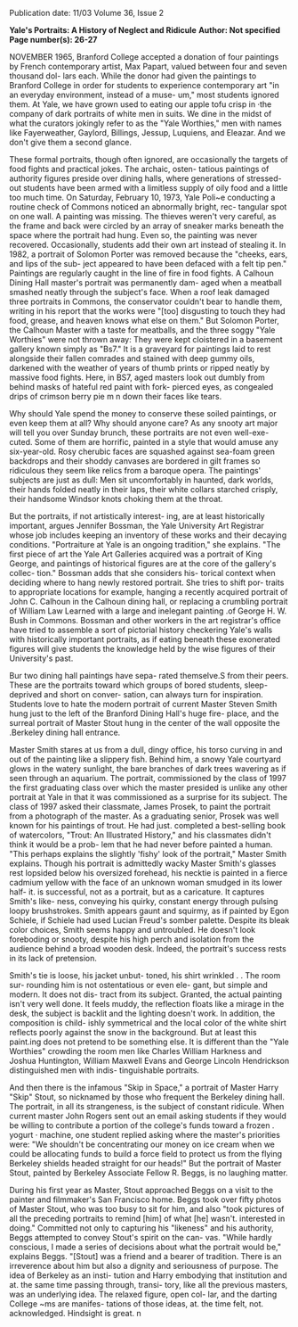 Publication date: 11/03
Volume 36, Issue 2

**Yale's Portraits: A History of Neglect and Ridicule**
**Author: Not specified**
**Page number(s): 26-27**

NOVEMBER 1965, Branford College 
accepted a donation of four paintings by 
French contemporary artist, Max Papart, 
valued between four and seven thousand dol-
lars each. While the donor had given the 
paintings to Branford College in order for 
students to experience contemporary art "in 
an everyday environment, instead of a muse-
um," most students ignored them. At Yale, 
we have grown used to eating our apple tofu 
crisp in ·the company of dark portraits of 
white men in suits. We dine in the midst of 
what the curators jokingly refer to as the "Yale 
Worthies," 
men 
with 
names 
like 
Fayerweather, Gaylord, Billings, Jessup, 
Luquiens, and Eleazar. And we don't give 
them a second glance. 

These formal portraits, though often 
ignored, are occasionally the targets of food 
fights and practical jokes. The archaic, osten-
tatious paintings of authority figures preside 
over dining halls, where generations of 
stressed-out students have been armed with a 
limitless supply of oily food and a little too 
much time. On Saturday, February 10, 1973, 
Yale Poli~e conducting a routine check of 
Commons noticed an abnormally bright, rec-
tangular spot on one wall. A painting was 
missing. The thieves weren't very careful, as 
the frame and back were circled by an array of 
sneaker marks beneath the space where the 
portrait had hung. Even so, the painting was 
never recovered. Occasionally, students add 
their own art instead of stealing it. In 1982, a 
portrait of Solomon Porter was removed 
because the "cheeks, ears, and lips of the sub-
ject appeared to have been defaced with a felt 
tip pen." Paintings are regularly caught in the 
line of fire in food fights. A Calhoun Dining 
Hall master's portrait was permanently dam-
aged when a meatball smashed neatly through 
the subject's face. When a roof leak damaged 
three portraits in Commons, the conservator 
couldn't bear to handle them, writing in his 
report that the works were "[too] disgusting 
to touch 
they had food, grease, and heaven 
knows what else on them." But Solomon 
Porter, the Calhoun Master with a taste for 
meatballs, 
and the three soggy "Yale 
Worthies" were not thrown away: They were 
kept cloistered in a basement gallery known 
simply as "Bs7." It is a graveyard for paintings 
laid to rest alongside their fallen comrades 
and stained with deep gummy oils, darkened 
with the weather of years of thumb prints or 
ripped neatly by massive food fights. Here, in 
BS7, aged masters look out dumbly from 
behind masks of hateful red paint with fork-
pierced eyes, as congealed drips of crimson 
berry pie m n down their faces like tears. 

Why should Yale spend the money to 
conserve these soiled paintings, or even keep 
them at all? Why should anyone care? As any 
snooty art major will tell you over Sunday 
brunch, these portraits are not even well-exe-
cuted. Some of them are horrific, painted in a 
style that would amuse any six-year-old. Rosy 
cherubic faces are squashed against sea-foam 
green backdrops and their shoddy canvases 
are bordered in gilt frames so ridiculous they 
seem like relics from a baroque opera. The 
paintings' subjects are just as dull: Men sit 
uncomfortably in haunted, dark worlds, their 
hands folded neatly in their laps, their white 
collars starched crisply, their handsome 
Windsor knots choking them at the throat. 

But the portraits, if not artistically interest-
ing, are at least historically important, argues 
Jennifer Bossman, the Yale University Art 
Registrar whose job includes keeping an 
inventory of these works and their decaying 
conditions. "Portraiture at Yale is an ongoing 
tradition," she explains. "The first piece of art 
the Yale Art Galleries acquired was a portrait 
of King George, and paintings of historical 
figures are at the core of the gallery's collec-
tion." Bossman adds that she considers his-
torical context when deciding where to hang 
newly restored portrait. She tries to shift por-
traits to appropriate locations 
for example, 
hanging a recently acquired portrait of John 
C. Calhoun in the Calhoun dining hall, or 
replacing a crumbling portrait of William 
Law Learned with a large and inelegant 
painting .of George H. W. 
Bush in 
Commons. Bossman and other workers in 
the art registrar's office have tried to assemble 
a sort of pictorial history 
checkering Yale's 
walls with historically important portraits, as 
if eating beneath these exonerated figures will 
give students the knowledge held by the wise 
figures of their University's past. 

Bur two dining hall paintings have sepa-
rated themselve.S from their peers. These are 
the portraits toward which groups of bored 
students, sleep-deprived and short on conver-
sation, can always turn for inspiration. 
Students love to hate the modern portrait of 
current Master Steven Smith hung just to the 
left of the Branford Dining Hall's huge fire-
place, and the surreal portrait of Master Stout 
hung in the center of the wall opposite the 
.Berkeley dining hall entrance. 

Master Smith stares at us from a dull, 
dingy office, his torso curving in and out of 
the painting like a slippery fish. Behind him, 
a snowy Yale courtyard glows in the watery 
sunlight, the bare branches of dark trees 
wavering as if seen through an aquarium. 
The portrait, commissioned by the class of 
1997 
the first graduating class over which 
the master presided 
is unlike any other 
portrait at Yale in that it was commissioned 
as a surprise for its subject. The class of 1997 
asked their classmate, James Prosek, to paint 
the portrait from a photograph of the master. 
As a graduating senior, Prosek was well 
known for his paintings of trout. He had just. 
completed a best-selling book of watercolors, 
"Trout: An Illustrated History," and his 
classmates didn't think it would be a prob-
lem that he had never before painted a 
human. "This perhaps explains the slightly 
'fishy' look of the portrait," Master Smith 
explains. Though his portrait is admittedly 
wacky 
Master Smith's glasses rest lopsided 
below his oversized forehead, his necktie is 
painted in a fierce cadmium yellow with the 
face of an unknown woman smudged in its 
lower half-
it. is successful, not as a portrait, 
but as a caricature. It captures Smith's like-
ness, conveying his quirky, constant energy 
through pulsing loopy brushstrokes. Smith 
appears gaunt and squirmy, as if painted by 
Egon Schiele, if Schiele had used Lucian 
Freud's somber palette. Despite its bleak 
color choices, Smith seems happy and 
untroubled. He doesn't look foreboding or 
snooty, despite his high perch and isolation 
from the audience behind a broad wooden 
desk. Indeed, the portrait's success rests in its 
lack of pretension. 

Smith's tie is loose, his jacket unbut-
toned, his shirt wrinkled . . The room sur-
rounding him is not ostentatious or even ele-
gant, but simple and modern. It does not dis-
tract from its subject. Granted, the actual 
painting isn't very well done. It feels muddy, 
the reflection floats like a mirage in the desk, 
the subject is backlit and the lighting doesn't 
work. In addition, the composition is child-
ishly symmetrical and the local color of the 
white shirt reflects poorly against the snow in 
the background. But at least this paint.ing 
does not pretend to be something else. It is 
different than the "Yale Worthies" crowding 
the room 
men like Charles William 
Harkness and Joshua Huntington, William 
Maxwell Evans and George Lincoln 
Hendrickson 
distinguished men with indis-
tinguishable portraits. 

And then there is the infamous "Skip in 
Space," a portrait of Master Harry "Skip" 
Stout, so nicknamed by those who frequent 
the Berkeley dining hall. The portrait, in all 
its strangeness, is the subject of constant 
ridicule. When current master John Rogers 
sent out an email asking students if they 
would be willing to contribute a portion of 
the college's funds toward a frozen . yogurt · 
machine, one student replied asking where 
the master's priorities were: "We shouldn't be 
concentrating our money on ice cream when 
we could be allocating funds to build a force 
field to protect us from the flying Berkeley 
shields headed straight for our heads!" But 
the portrait of Master Stout, painted by 
Berkeley Associate Fellow R. Beggs, is no 
laughing matter. 

During his first year as Master, 
Stout approached Beggs on a visit to the 
painter and filmmaker's San Francisco home. 
Beggs took over fifty photos of Master Stout, 
who was too busy to sit for him, and also 
"took pictures of all the preceding portraits to 
remind [him] of what [he] wasn't. interested 
in doing." Committed not only to capturing 
his "likeness" and his authority, Beggs 
attempted to convey Stout's spirit on the can-
vas. "While hardly conscious, I made a series 
of decisions about what the portrait would 
be," explains Beggs. "[Stout] was a friend and 
a bearer of tradition. There is an irreverence 
about him but also a dignity and seriousness 
of purpose. The idea of Berkeley as an insti-
tution and Harry embodying that institution 
and at. the same time passing through, transi-
tory, like all the previous masters, was an 
underlying idea. The relaxed figure, open col-
lar, and the darting College ~ms are manifes-
tations of those ideas, at. the time felt, not. 
acknowledged. Hindsight is great. n